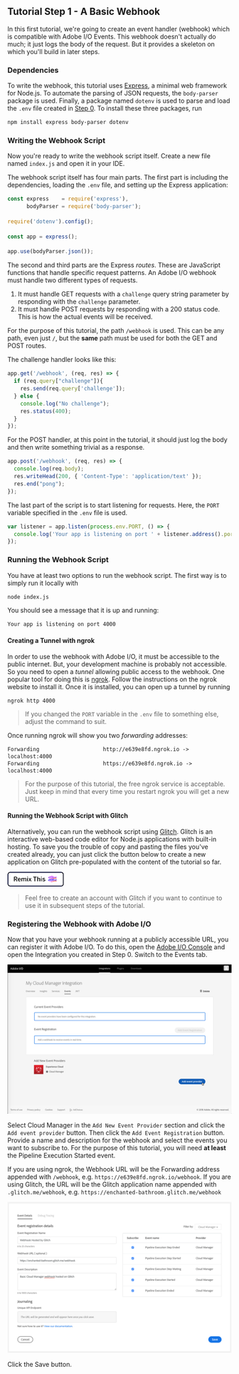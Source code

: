 ## Tutorial Step 1 - A Basic Webhook

In this first tutorial, we're going to create an event handler (webhook) which is compatible with Adobe I/O Events. This webhook doesn't actually do much; it just logs the body of the request. But it provides a skeleton on which you'll build in later steps.

### Dependencies

To write the webhook, this tutorial uses <a href="https://expressjs.com/" target="_new">Express</a>, a minimal web framework for Node.js. To automate the parsing of JSON requests, the `body-parser` package is used. Finally, a package named `dotenv` is used to parse and load the `.env` file created in [Step 0](0-setup.md). To install these three packages, run

```bash
npm install express body-parser dotenv
```

### Writing the Webhook Script

Now you're ready to write the webhook script itself. Create a new file named `index.js` and open it in your IDE.

The webhook script itself has four main parts. The first part is including the dependencies, loading the `.env` file, and setting up the Express application:

```javascript
const express    = require('express'),
      bodyParser = require('body-parser');

require('dotenv').config();

const app = express();

app.use(bodyParser.json());
```

The second and third parts are the Express _routes_. These are JavaScript functions that handle specific request patterns. An Adobe I/O webhook must handle two different types of requests.

1. It must handle GET requests with a `challenge` query string parameter by responding with the `challenge` parameter.
2. It must handle POST requests by responding with a 200 status code. This is how the actual events will be received.

For the purpose of this tutorial, the path `/webhook` is used. This can be any path, even just `/`, but the **same** path must be used for both the GET and POST routes.

The challenge handler looks like this:

```javascript
app.get('/webhook', (req, res) => {
  if (req.query["challenge"]){
    res.send(req.query['challenge']);
  } else {
    console.log("No challenge");
    res.status(400);
  }
});
```

For the POST handler, at this point in the tutorial, it should just log the body and then write something trivial as a response. 

```javascript
app.post('/webhook', (req, res) => {
  console.log(req.body);
  res.writeHead(200, { 'Content-Type': 'application/text' });
  res.end("pong");
});
```

The last part of the script is to start listening for requests. Here, the `PORT` variable specified in the `.env` file is used.

```javascript
var listener = app.listen(process.env.PORT, () => {
  console.log('Your app is listening on port ' + listener.address().port);
});
```

### Running the Webhook Script

You have at least two options to run the webhook script. The first way is to simply run it locally with

```bash
node index.js
```

You should see a message that it is up and running:

```bash
Your app is listening on port 4000
```

#### Creating a Tunnel with ngrok

In order to use the webhook with Adobe I/O, it must be accessible to the public internet. But, your development machine is probably not accessible. So you need to open a _tunnel_ allowing public access to the webhook. One popular tool for doing this is <a href="https://ngrok.com" target="_new">ngrok</a>. Follow the instructions on the ngrok website to install it. Once it is installed, you can open up a tunnel by running

```bash
ngrok http 4000
```

> If you changed the `PORT` variable in the `.env` file to something else, adjust the command to suit.

Once running ngrok will show you two _forwarding_ addresses:

```
Forwarding                    http://e639e8fd.ngrok.io -> localhost:4000
Forwarding                    https://e639e8fd.ngrok.io -> localhost:4000
```

> For the purpose of this tutorial, the free ngrok service is acceptable. Just keep in mind that every time you restart ngrok you will get a new URL.

#### Running the Webhook Script with Glitch

Alternatively, you can run the webhook script using <a href="https://glitch.com/" target="_new">Glitch</a>. Glitch is an interactive web-based code editor for Node.js applications with built-in hosting. To save you the trouble of copy and pasting the files you've created already, you can just click the button below to create a new application on Glitch pre-populated with the content of the tutorial so far.

<!-- Remix Button -->
<a href="https://glitch.com/edit/#!/remix/adobe-cloudmanager-apis-tutorial-step1" target="_new">
  <img src="../img/glitch.png" alt="Remix in Glitch" id="glitch-button">
</a>

> Feel free to create an account with Glitch if you want to continue to use it in subsequent steps of the tutorial.

### Registering the Webhook with Adobe I/O

Now that you have your webhook running at a publicly accessible URL, you can register it with Adobe I/O. To do this, open the <a href="https://console.adobe.io/integrations" target="_new">Adobe I/O Console</a> and open the Integration you created in Step 0. Switch to the Events tab.

![Events Tab](../img/add-event-provider-to-existing-integration.png)

Select Cloud Manager in the `Add New Event Provider` section and click the `Add event provider` button. Then click the `Add Event Registration` button. Provide a name and description for the webhook and select the events you want to subscribe to. For the purpose of this tutorial, you will need **at least** the Pipeline Execution Started event.

If you are using ngrok, the Webhook URL will be the Forwarding address appended with `/webhook`, e.g. `https://e639e8fd.ngrok.io/webhook`. If you are using Glitch, the URL will be the Glitch application name appended with `.glitch.me/webhook`, e.g. `https://enchanted-bathroom.glitch.me/webhook`

![Event Registration](../img/add-webhook-to-existing-integration.png)

Click the Save button.

